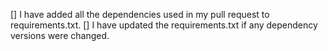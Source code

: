 [] I have added all the dependencies used in my pull request to requirements.txt.
[] I have updated the requirements.txt if any dependency versions were changed. 